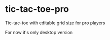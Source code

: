 # tic-tac-toe-pro
Tic-tac-toe with editable grid size for pro players

For now it's only desktop version
